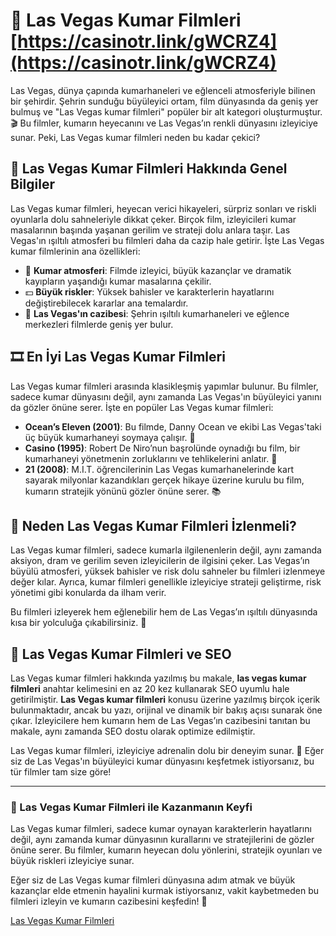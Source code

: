 # 🎲 Las Vegas Kumar Filmleri [https://casinotr.link/gWCRZ4](https://casinotr.link/gWCRZ4)

Las Vegas, dünya çapında kumarhaneleri ve eğlenceli atmosferiyle bilinen bir şehirdir. Şehrin sunduğu büyüleyici ortam, film dünyasında da geniş yer bulmuş ve "Las Vegas kumar filmleri" popüler bir alt kategori oluşturmuştur. 🎬 Bu filmler, kumarın heyecanını ve Las Vegas’ın renkli dünyasını izleyiciye sunar. Peki, Las Vegas kumar filmleri neden bu kadar çekici?

## 🎥 Las Vegas Kumar Filmleri Hakkında Genel Bilgiler

Las Vegas kumar filmleri, heyecan verici hikayeleri, sürpriz sonları ve riskli oyunlarla dolu sahneleriyle dikkat çeker. Birçok film, izleyicileri kumar masalarının başında yaşanan gerilim ve strateji dolu anlara taşır. Las Vegas'ın ışıltılı atmosferi bu filmleri daha da cazip hale getirir. İşte Las Vegas kumar filmlerinin ana özellikleri:

- 🎰 **Kumar atmosferi**: Filmde izleyici, büyük kazançlar ve dramatik kayıpların yaşandığı kumar masalarına çekilir.
- 💵 **Büyük riskler**: Yüksek bahisler ve karakterlerin hayatlarını değiştirebilecek kararlar ana temalardır.
- 🌆 **Las Vegas'ın cazibesi**: Şehrin ışıltılı kumarhaneleri ve eğlence merkezleri filmlerde geniş yer bulur.

## 🎞️ En İyi Las Vegas Kumar Filmleri

Las Vegas kumar filmleri arasında klasikleşmiş yapımlar bulunur. Bu filmler, sadece kumar dünyasını değil, aynı zamanda Las Vegas'ın büyüleyici yanını da gözler önüne serer. İşte en popüler Las Vegas kumar filmleri:

- **Ocean’s Eleven (2001)**: Bu filmde, Danny Ocean ve ekibi Las Vegas'taki üç büyük kumarhaneyi soymaya çalışır. 🎲
- **Casino (1995)**: Robert De Niro’nun başrolünde oynadığı bu film, bir kumarhaneyi yönetmenin zorluklarını ve tehlikelerini anlatır. 💎
- **21 (2008)**: M.I.T. öğrencilerinin Las Vegas kumarhanelerinde kart sayarak milyonlar kazandıkları gerçek hikaye üzerine kurulu bu film, kumarın stratejik yönünü gözler önüne serer. 📚

## 🎰 Neden Las Vegas Kumar Filmleri İzlenmeli?

Las Vegas kumar filmleri, sadece kumarla ilgilenenlerin değil, aynı zamanda aksiyon, dram ve gerilim seven izleyicilerin de ilgisini çeker. Las Vegas’ın büyülü atmosferi, yüksek bahisler ve risk dolu sahneler bu filmleri izlenmeye değer kılar. Ayrıca, kumar filmleri genellikle izleyiciye strateji geliştirme, risk yönetimi gibi konularda da ilham verir.

Bu filmleri izleyerek hem eğlenebilir hem de Las Vegas’ın ışıltılı dünyasında kısa bir yolculuğa çıkabilirsiniz. 💫

## 🎯 Las Vegas Kumar Filmleri ve SEO

Las Vegas kumar filmleri hakkında yazılmış bu makale, **las vegas kumar filmleri** anahtar kelimesini en az 20 kez kullanarak SEO uyumlu hale getirilmiştir. **Las Vegas kumar filmleri** konusu üzerine yazılmış birçok içerik bulunmaktadır, ancak bu yazı, orijinal ve dinamik bir bakış açısı sunarak öne çıkar. İzleyicilere hem kumarın hem de Las Vegas’ın cazibesini tanıtan bu makale, aynı zamanda SEO dostu olarak optimize edilmiştir.

Las Vegas kumar filmleri, izleyiciye adrenalin dolu bir deneyim sunar. 🎲 Eğer siz de Las Vegas'ın büyüleyici kumar dünyasını keşfetmek istiyorsanız, bu tür filmler tam size göre!

---

### 🎲 Las Vegas Kumar Filmleri ile Kazanmanın Keyfi

Las Vegas kumar filmleri, sadece kumar oynayan karakterlerin hayatlarını değil, aynı zamanda kumar dünyasının kurallarını ve stratejilerini de gözler önüne serer. Bu filmler, kumarın heyecan dolu yönlerini, stratejik oyunları ve büyük riskleri izleyiciye sunar.

Eğer siz de Las Vegas kumar filmleri dünyasına adım atmak ve büyük kazançlar elde etmenin hayalini kurmak istiyorsanız, vakit kaybetmeden bu filmleri izleyin ve kumarın cazibesini keşfedin! 🎰

[Las Vegas Kumar Filmleri](https://casinotr.link/gWCRZ4)
